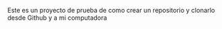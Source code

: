 Este es un proyecto de prueba de como crear un repositorio y clonarlo desde Github y a mi computadora 
